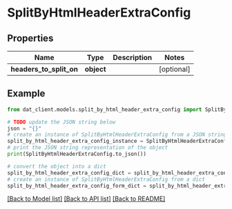 # SplitByHtmlHeaderExtraConfig


## Properties

Name | Type | Description | Notes
------------ | ------------- | ------------- | -------------
**headers_to_split_on** | **object** |  | [optional] 

## Example

```python
from dat_client.models.split_by_html_header_extra_config import SplitByHtmlHeaderExtraConfig

# TODO update the JSON string below
json = "{}"
# create an instance of SplitByHtmlHeaderExtraConfig from a JSON string
split_by_html_header_extra_config_instance = SplitByHtmlHeaderExtraConfig.from_json(json)
# print the JSON string representation of the object
print(SplitByHtmlHeaderExtraConfig.to_json())

# convert the object into a dict
split_by_html_header_extra_config_dict = split_by_html_header_extra_config_instance.to_dict()
# create an instance of SplitByHtmlHeaderExtraConfig from a dict
split_by_html_header_extra_config_form_dict = split_by_html_header_extra_config.from_dict(split_by_html_header_extra_config_dict)
```
[[Back to Model list]](../README.md#documentation-for-models) [[Back to API list]](../README.md#documentation-for-api-endpoints) [[Back to README]](../README.md)


